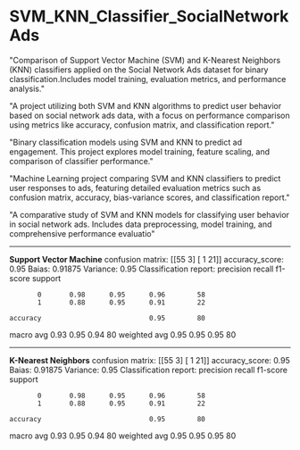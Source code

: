 # SVM_KNN_Classifier_SocialNetworkAds
"Comparison of Support Vector Machine (SVM) and K-Nearest Neighbors (KNN) classifiers applied on the Social Network Ads dataset for binary classification.Includes model training, evaluation metrics, and performance analysis."

"A project utilizing both SVM and KNN algorithms to predict user behavior based on social network ads data, with a focus on performance comparison using metrics like accuracy, confusion matrix, and classification report."

"Binary classification models using SVM and KNN to predict ad engagement. This project explores model training, feature scaling, and comparison of classifier performance."

"Machine Learning project comparing SVM and KNN classifiers to predict user responses to ads, featuring detailed evaluation metrics such as confusion matrix, accuracy, bias-variance scores, and classification report."

"A comparative study of SVM and KNN models for classifying user behavior in social network ads. Includes data preprocessing, model training, and comprehensive performance evaluatio"

____________________________________________________________________________________________________________________________________________

**Support Vector Machine**
confusion matrix:
 [[55  3]
 [ 1 21]]
accuracy_score: 0.95
Baias: 0.91875
Variance: 0.95
Classification report:
               precision    recall  f1-score   support

           0       0.98      0.95      0.96        58
           1       0.88      0.95      0.91        22

    accuracy                           0.95        80
   macro avg       0.93      0.95      0.94        80
weighted avg       0.95      0.95      0.95        80

_________________________________________________________________________________________________________________________________________

**K-Nearest Neighbors**
confusion matrix:
 [[55  3]
 [ 1 21]]
accuracy_score: 0.95
Baias: 0.91875
Variance: 0.95
Classification report:
               precision    recall  f1-score   support

           0       0.98      0.95      0.96        58
           1       0.88      0.95      0.91        22

    accuracy                           0.95        80
   macro avg       0.93      0.95      0.94        80
weighted avg       0.95      0.95      0.95        80
